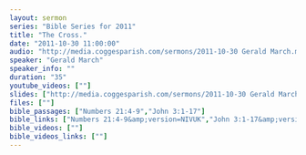 ```yaml
---
layout: sermon
series: "Bible Series for 2011"
title: "The Cross."
date: "2011-10-30 11:00:00"
audio: "http://media.coggesparish.com/sermons/2011-10-30 Gerald March.mp3"
speaker: "Gerald March"
speaker_info: ""
duration: "35"
youtube_videos: [""]
slides: ["http://media.coggesparish.com/sermons/2011-10-30 Gerald March.pdf"]
files: [""]
bible_passages: ["Numbers 21:4-9","John 3:1-17"]
bible_links: ["Numbers 21:4-9&amp;version=NIVUK","John 3:1-17&amp;version=NIVUK"]
bible_videos: [""]
bible_videos_links: [""]
---
```


